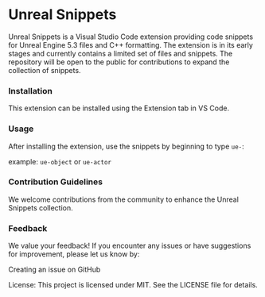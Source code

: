 # Unreal Snippets
Unreal Snippets is a Visual Studio Code extension providing code snippets for Unreal Engine 5.3 files and C++ formatting. The extension is in its early stages and currently contains a limited set of files and snippets. The repository will be open to the public for contributions to expand the collection of snippets.

### Installation
This extension can be installed using the Extension tab in VS Code.

### Usage
After installing the extension, use the snippets by beginning to type `ue-`:

example: `ue-object` or `ue-actor`

### Contribution Guidelines
We welcome contributions from the community to enhance the Unreal Snippets collection.

### Feedback
We value your feedback! If you encounter any issues or have suggestions for improvement, please let us know by:

Creating an issue on GitHub

License: This project is licensed under MIT. See the LICENSE file for details.